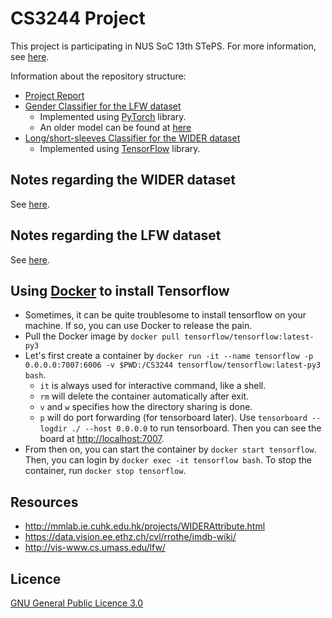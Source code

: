 # CS3244 Project

This project is participating in NUS SoC 13th STePS. For more information, see [here](http://isteps.comp.nus.edu.sg/event/13th-steps/module/CS3244/project/2).

Information about the repository structure:
- [Project Report](report.pdf)
- [Gender Classifier for the LFW dataset](torch/)
    - Implemented using [PyTorch](https://pytorch.org) library.
    - An older model can be found at [here](yunpeng_old/)
- [Long/short-sleeves Classifier for the WIDER dataset](henry/)
    - Implemented using [TensorFlow](https://www.tensorflow.org) library.

## Notes regarding the WIDER dataset

See [here](WIDER.md).

## Notes regarding the LFW dataset

See [here](LFW.md).

## Using [Docker](https://www.docker.com) to install Tensorflow

- Sometimes, it can be quite troublesome to install tensorflow on your machine. If so, you can use Docker to release the pain.
- Pull the Docker image by `docker pull tensorflow/tensorflow:latest-py3`
- Let's first create a container by `docker run -it --name tensorflow -p 0.0.0.0:7007:6006 -v $PWD:/CS3244 tensorflow/tensorflow:latest-py3 bash`.
	- `it` is always used for interactive command, like a shell.
	- `rm` will delete the container automatically after exit.
	- `v` and `w` specifies how the directory sharing is done.
	- `p` will do port forwarding (for tensorboard later). Use `tensorboard --logdir ./ --host 0.0.0.0` to run tensorboard. Then you can see the board at [http://localhost:7007](http://localhost:7007).
- From then on, you can start the container by `docker start tensorflow`. Then, you can login by `docker exec -it tensorflow bash`. To stop the container, run `docker stop tensorflow`.

## Resources

- http://mmlab.ie.cuhk.edu.hk/projects/WIDERAttribute.html
- https://data.vision.ee.ethz.ch/cvl/rrothe/imdb-wiki/
- http://vis-www.cs.umass.edu/lfw/

## Licence

[GNU General Public Licence 3.0](LICENSE)
